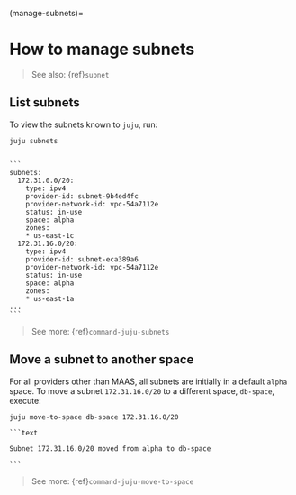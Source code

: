 (manage-subnets)=
# How to manage subnets

> See also: {ref}`subnet`


## List subnets

To view the subnets known to `juju`, run:

```text
juju subnets
```

````{dropdown} Expand to see a sample output

```
subnets:
  172.31.0.0/20:
    type: ipv4
    provider-id: subnet-9b4ed4fc
    provider-network-id: vpc-54a7112e
    status: in-use
    space: alpha
    zones:
    * us-east-1c
  172.31.16.0/20:
    type: ipv4
    provider-id: subnet-eca389a6
    provider-network-id: vpc-54a7112e
    status: in-use
    space: alpha
    zones:
    * us-east-1a
...
```

````

> See more: {ref}`command-juju-subnets`

## Move a subnet to another space

For all providers other than MAAS, all subnets are initially in a default `alpha` space. 
To move a subnet `172.31.16.0/20` to a different space, `db-space`, execute:

```text
juju move-to-space db-space 172.31.16.0/20
```

````{dropdown} Example output
```text

Subnet 172.31.16.0/20 moved from alpha to db-space

```
````

> See more: {ref}`command-juju-move-to-space`
